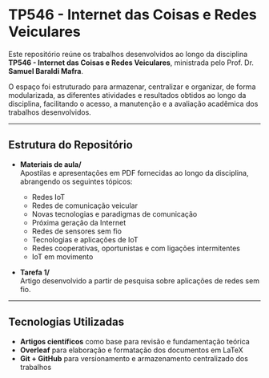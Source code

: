 # TP546 - Internet das Coisas e Redes Veiculares

Este repositório reúne os trabalhos desenvolvidos ao longo da disciplina **TP546 - Internet das Coisas e Redes Veiculares**, ministrada pelo Prof. Dr. **Samuel Baraldi Mafra**.  

O espaço foi estruturado para armazenar, centralizar e organizar, de forma modularizada, as diferentes atividades e resultados obtidos ao longo da disciplina, facilitando o acesso, a manutenção e a avaliação acadêmica dos trabalhos desenvolvidos.  

---

## Estrutura do Repositório

- **Materiais de aula/**  
  Apostilas e apresentações em PDF fornecidas ao longo da disciplina, abrangendo os seguintes tópicos:  
  - Redes IoT  
  - Redes de comunicação veicular  
  - Novas tecnologias e paradigmas de comunicação  
  - Próxima geração da Internet  
  - Redes de sensores sem fio  
  - Tecnologias e aplicações de IoT  
  - Redes cooperativas, oportunistas e com ligações intermitentes  
  - IoT em movimento  

- **Tarefa 1/**  
  Artigo desenvolvido a partir de pesquisa sobre aplicações de redes sem fio.  

---

## Tecnologias Utilizadas
- **Artigos científicos** como base para revisão e fundamentação teórica  
- **Overleaf** para elaboração e formatação dos documentos em LaTeX  
- **Git + GitHub** para versionamento e armazenamento centralizado dos trabalhos  
